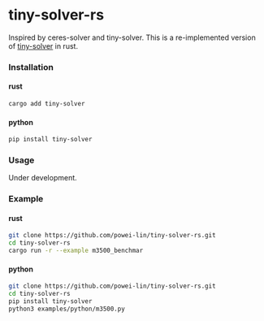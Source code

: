# tiny-solver-rs
Inspired by ceres-solver and tiny-solver. This is a re-implemented version of [tiny-solver](https://github.com/keir/tinysolver/tree/master) in rust.

### Installation
#### rust
```sh
cargo add tiny-solver
```

#### python
```sh
pip install tiny-solver
```

### Usage
Under development.

### Example
#### rust
```sh
git clone https://github.com/powei-lin/tiny-solver-rs.git
cd tiny-solver-rs
cargo run -r --example m3500_benchmar
```

#### python
```sh
git clone https://github.com/powei-lin/tiny-solver-rs.git
cd tiny-solver-rs
pip install tiny-solver
python3 examples/python/m3500.py
```